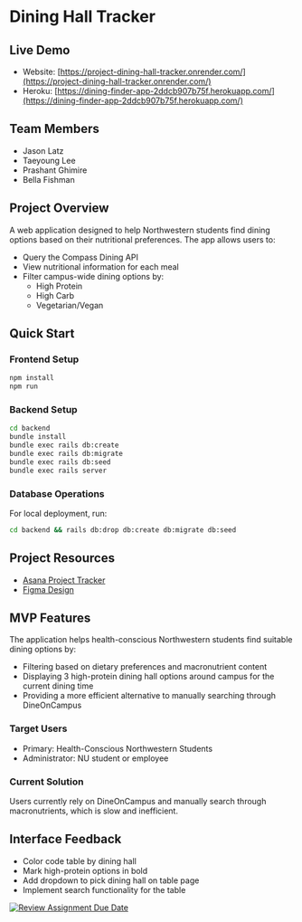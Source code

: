 # Dining Hall Tracker

## Live Demo
- Website: [https://project-dining-hall-tracker.onrender.com/](https://project-dining-hall-tracker.onrender.com/)
- Heroku: [https://dining-finder-app-2ddcb907b75f.herokuapp.com/](https://dining-finder-app-2ddcb907b75f.herokuapp.com/)

## Team Members
- Jason Latz
- Taeyoung Lee
- Prashant Ghimire
- Bella Fishman

## Project Overview
A web application designed to help Northwestern students find dining options based on their nutritional preferences. The app allows users to:
- Query the Compass Dining API
- View nutritional information for each meal
- Filter campus-wide dining options by:
  - High Protein
  - High Carb
  - Vegetarian/Vegan

## Quick Start

### Frontend Setup
```bash
npm install
npm run
```

### Backend Setup
```bash
cd backend
bundle install
bundle exec rails db:create 
bundle exec rails db:migrate
bundle exec rails db:seed   
bundle exec rails server
```

### Database Operations
For local deployment, run:
```bash
cd backend && rails db:drop db:create db:migrate db:seed
```

## Project Resources
- [Asana Project Tracker](https://app.asana.com/1/943239799185976/project/1210211820216053/board/1210211802194778)
- [Figma Design](https://www.figma.com/design/eW05PxX9o6PbFHLKNyeEwY/Dining-Hall-Tracker?node-id=243-1&t=ezN2T3Xc8ieCh9y6-1)

## MVP Features
The application helps health-conscious Northwestern students find suitable dining options by:
- Filtering based on dietary preferences and macronutrient content
- Displaying 3 high-protein dining hall options around campus for the current dining time
- Providing a more efficient alternative to manually searching through DineOnCampus

### Target Users
- Primary: Health-Conscious Northwestern Students
- Administrator: NU student or employee

### Current Solution
Users currently rely on DineOnCampus and manually search through macronutrients, which is slow and inefficient.

## Interface Feedback
- Color code table by dining hall
- Mark high-protein options in bold
- Add dropdown to pick dining hall on table page
- Implement search functionality for the table

[![Review Assignment Due Date](https://classroom.github.com/assets/deadline-readme-button-22041afd0340ce965d47ae6ef1cefeee28c7c493a6346c4f15d667ab976d596c.svg)](https://classroom.github.com/a/DBaAVOQl)